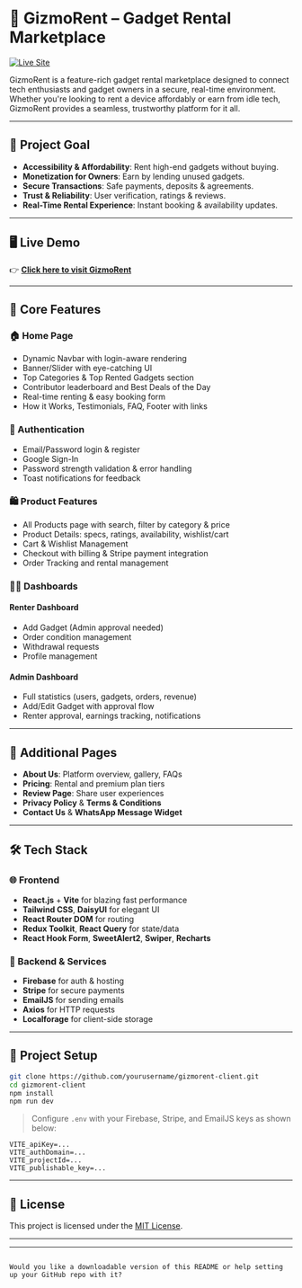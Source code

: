 
# 🚀 GizmoRent – Gadget Rental Marketplace

[![Live Site](https://img.shields.io/badge/Live%20Demo-Visit-blue?style=for-the-badge&logo=vercel)](https://gizmorent-7af7c.web.app/)

GizmoRent is a feature-rich gadget rental marketplace designed to connect tech enthusiasts and gadget owners in a secure, real-time environment. Whether you're looking to rent a device affordably or earn from idle tech, GizmoRent provides a seamless, trustworthy platform for it all.

---

## 🎯 Project Goal

- **Accessibility & Affordability**: Rent high-end gadgets without buying.
- **Monetization for Owners**: Earn by lending unused gadgets.
- **Secure Transactions**: Safe payments, deposits & agreements.
- **Trust & Reliability**: User verification, ratings & reviews.
- **Real-Time Rental Experience**: Instant booking & availability updates.

---

## 🖥️ Live Demo

👉 **[Click here to visit GizmoRent](https://gizmorent-7af7c.web.app/)**

---

## 📌 Core Features

### 🏠 Home Page
- Dynamic Navbar with login-aware rendering
- Banner/Slider with eye-catching UI
- Top Categories & Top Rented Gadgets section
- Contributor leaderboard and Best Deals of the Day
- Real-time renting & easy booking form
- How it Works, Testimonials, FAQ, Footer with links

### 🔐 Authentication
- Email/Password login & register
- Google Sign-In
- Password strength validation & error handling
- Toast notifications for feedback

### 🛍️ Product Features
- All Products page with search, filter by category & price
- Product Details: specs, ratings, availability, wishlist/cart
- Cart & Wishlist Management
- Checkout with billing & Stripe payment integration
- Order Tracking and rental management

### 🧑‍💼 Dashboards

#### Renter Dashboard
- Add Gadget (Admin approval needed)
- Order condition management
- Withdrawal requests
- Profile management

#### Admin Dashboard
- Full statistics (users, gadgets, orders, revenue)
- Add/Edit Gadget with approval flow
- Renter approval, earnings tracking, notifications

---

## 📄 Additional Pages

- **About Us**: Platform overview, gallery, FAQs
- **Pricing**: Rental and premium plan tiers
- **Review Page**: Share user experiences
- **Privacy Policy** & **Terms & Conditions**
- **Contact Us** & **WhatsApp Message Widget**

---

## 🛠️ Tech Stack

### 🌐 Frontend
- **React.js** + **Vite** for blazing fast performance
- **Tailwind CSS**, **DaisyUI** for elegant UI
- **React Router DOM** for routing
- **Redux Toolkit**, **React Query** for state/data
- **React Hook Form**, **SweetAlert2**, **Swiper**, **Recharts**

### 🔌 Backend & Services
- **Firebase** for auth & hosting
- **Stripe** for secure payments
- **EmailJS** for sending emails
- **Axios** for HTTP requests
- **Localforage** for client-side storage

---

## 📁 Project Setup

```bash
git clone https://github.com/yourusername/gizmorent-client.git
cd gizmorent-client
npm install
npm run dev
````

> Configure `.env` with your Firebase, Stripe, and EmailJS keys as shown below:

```
VITE_apiKey=...
VITE_authDomain=...
VITE_projectId=...
VITE_publishable_key=...
```

---

## 📌 License

This project is licensed under the [MIT License](LICENSE).

---



---

```

Would you like a downloadable version of this README or help setting up your GitHub repo with it?
```
